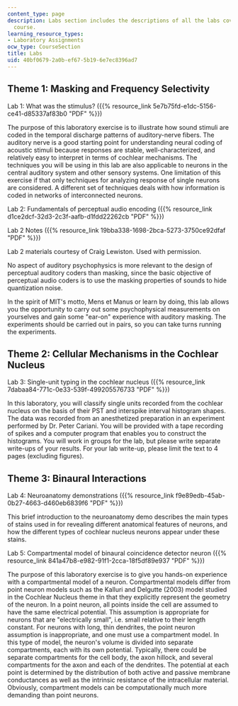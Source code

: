 ```yaml
---
content_type: page
description: Labs section includes the descriptions of all the labs covered in the
  course.
learning_resource_types:
- Laboratory Assignments
ocw_type: CourseSection
title: Labs
uid: 40bf0679-2a0b-ef67-5b19-6e7ec8396ad7
---
```


Theme 1: Masking and Frequency Selectivity
------------------------------------------

Lab 1: What was the stimulus? ({{% resource_link 5e7b75fd-e1dc-5156-ce41-d85337af83b0 "PDF" %}})

The purpose of this laboratory exercise is to illustrate how sound stimuli are coded in the temporal discharge patterns of auditory-nerve fibers. The auditory nerve is a good starting point for understanding neural coding of acoustic stimuli because responses are stable, well-characterized, and relatively easy to interpret in terms of cochlear mechanisms. The techniques you will be using in this lab are also applicable to neurons in the central auditory system and other sensory systems. One limitation of this exercise if that only techniques for analyzing response of single neurons are considered. A different set of techniques deals with how information is coded in networks of interconnected neurons.

Lab 2: Fundamentals of perceptual audio encoding ({{% resource_link d1ce2dcf-32d3-2c3f-aafb-d1fdd22262cb "PDF" %}})

Lab 2 Notes ({{% resource_link 19bba338-1698-2bca-5273-3750ce92dfaf "PDF" %}})

Lab 2 materials courtesy of Craig Lewiston. Used with permission.

No aspect of auditory psychophysics is more relevant to the design of perceptual auditory coders than masking, since the basic objective of perceptual audio coders is to use the masking properties of sounds to hide quantization noise.

In the spirit of MIT's motto, Mens et Manus or learn by doing, this lab allows you the opportunity to carry out some psychophysical measurements on yourselves and gain some "ear-on" experience with auditory masking. The experiments should be carried out in pairs, so you can take turns running the experiments.

Theme 2: Cellular Mechanisms in the Cochlear Nucleus
----------------------------------------------------

Lab 3: Single-unit typing in the cochlear nucleus ({{% resource_link 7dabaa84-771c-0e33-539f-499205576733 "PDF" %}})

In this laboratory, you will classify single units recorded from the cochlear nucleus on the basis of their PST and interspike interval histogram shapes. The data was recorded from an anesthetized preparation in an experiment performed by Dr. Peter Cariani. You will be provided with a tape recording of spikes and a computer program that enables you to construct the histograms. You will work in groups for the lab, but please write separate write-ups of your results. For your lab write-up, please limit the text to 4 pages (excluding figures).

Theme 3: Binaural Interactions
------------------------------

Lab 4: Neuroanatomy demonstrations ({{% resource_link f9e89edb-45ab-0b27-4663-d460eb6839f6 "PDF" %}})

This brief introduction to the neuroanatomy demo describes the main types of stains used in for revealing different anatomical features of neurons, and how the different types of cochlear nucleus neurons appear under these stains.

Lab 5: Compartmental model of binaural coincidence detector neuron ({{% resource_link 841a47b8-e982-91f1-2cca-18f5df89e937 "PDF" %}})

The purpose of this laboratory exercise is to give you hands-on experience with a compartmental model of a neuron. Compartmental models differ from point neuron models such as the Kalluri and Delgutte (2003) model studied in the Cochlear Nucleus theme in that they explicitly represent the geometry of the neuron. In a point neuron, all points inside the cell are assumed to have the same electrical potential. This assumption is appropriate for neurons that are "electrically small", i.e. small relative to their length constant. For neurons with long, thin dendrites, the point neuron assumption is inappropriate, and one must use a compartment model. In this type of model, the neuron's volume is divided into separate compartments, each with its own potential. Typically, there could be separate compartments for the cell body, the axon hillock, and several compartments for the axon and each of the dendrites. The potential at each point is determined by the distribution of both active and passive membrane conductances as well as the intrinsic resistance of the intracellular material. Obviously, compartment models can be computationally much more demanding than point neurons.